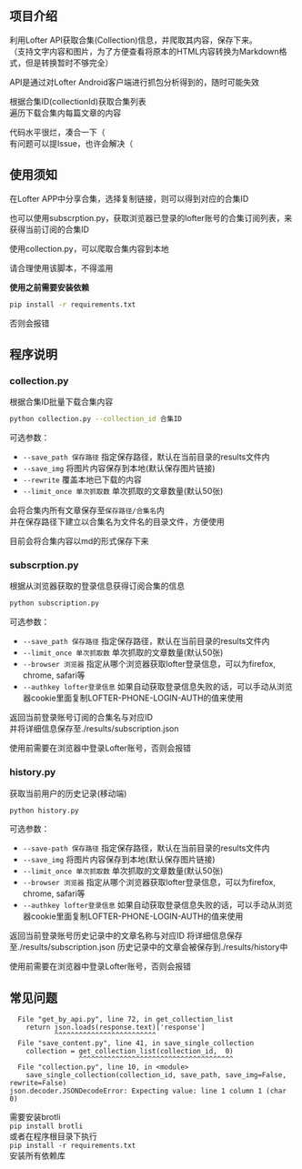 ## 项目介绍
利用Lofter API获取合集(Collection)信息，并爬取其内容，保存下来。  
（支持文字内容和图片，为了方便查看将原本的HTML内容转换为Markdown格式，但是转换暂时不够完全）  

API是通过对Lofter Android客户端进行抓包分析得到的，随时可能失效  

根据合集ID(collectionId)获取合集列表  
遍历下载合集内每篇文章的内容

代码水平很烂，凑合一下（  
有问题可以提Issue，也许会解决（

## 使用须知
在Lofter APP中分享合集，选择复制链接，则可以得到对应的合集ID

也可以使用subscrption.py，获取浏览器已登录的lofter账号的合集订阅列表，来获得当前订阅的合集ID

使用collection.py，可以爬取合集内容到本地

请合理使用该脚本，不得滥用

**使用之前需要安装依赖**
```bash
pip install -r requirements.txt
```
否则会报错


## 程序说明
### collection.py
根据合集ID批量下载合集内容  
```bash
python collection.py --collection_id 合集ID
```

可选参数：
- `--save_path 保存路径` 指定保存路径，默认在当前目录的results文件内
- `--save_img` 将图片内容保存到本地(默认保存图片链接)
- `--rewrite` 覆盖本地已下载的内容
- `--limit_once 单次抓取数` 单次抓取的文章数量(默认50张)

会将合集内所有文章保存至`保存路径/合集名`内  
并在保存路径下建立以合集名为文件名的目录文件，方便使用

目前会将合集内容以md的形式保存下来

### subscrption.py
根据从浏览器获取的登录信息获得订阅合集的信息 
```bash
python subscription.py
```

可选参数：
- `--save_path 保存路径` 指定保存路径，默认在当前目录的results文件内
- `--limit_once 单次抓取数` 单次抓取的文章数量(默认50张)
- `--browser 浏览器` 指定从哪个浏览器获取lofter登录信息，可以为firefox, chrome, safari等
- `--authkey lofter登录信息` 如果自动获取登录信息失败的话，可以手动从浏览器cookie里面复制LOFTER-PHONE-LOGIN-AUTH的值来使用
 
返回当前登录账号订阅的合集名与对应ID  
并将详细信息保存至./results/subscription.json

使用前需要在浏览器中登录Lofter账号，否则会报错

### history.py
获取当前用户的历史记录(移动端)
```bash
python history.py
```

可选参数：
- `--save-path 保存路径` 指定保存路径，默认在当前目录的results文件内
- `--save_img` 将图片内容保存到本地(默认保存图片链接)
- `--limit_once 单次抓取数` 单次抓取的文章数量(默认50张)
- `--browser 浏览器` 指定从哪个浏览器获取lofter登录信息，可以为firefox, chrome, safari等
-  `--authkey lofter登录信息` 如果自动获取登录信息失败的话，可以手动从浏览器cookie里面复制LOFTER-PHONE-LOGIN-AUTH的值来使用

返回当前登录账号历史记录中的文章名称与对应ID 
将详细信息保存至./results/subscription.json
历史记录中的文章会被保存到./results/history中

使用前需要在浏览器中登录Lofter账号，否则会报错


## 常见问题
```
  File "get_by_api.py", line 72, in get_collection_list
    return json.loads(response.text)['response']
           ^^^^^^^^^^^^^^^^^^^^^^^^^
  File "save_content.py", line 41, in save_single_collection
    collection = get_collection_list(collection_id,  0)
                 ^^^^^^^^^^^^^^^^^^^^^^^^^^^^^^^^^^^^^^
  File "collection.py", line 10, in <module>
    save_single_collection(collection_id, save_path, save_img=False, rewrite=False)
json.decoder.JSONDecodeError: Expecting value: line 1 column 1 (char 0)
```
 
需要安装brotli  
`pip install brotli`  
或者在程序根目录下执行  
`pip install -r requirements.txt`  
安装所有依赖库